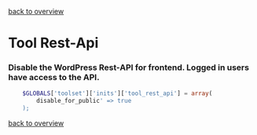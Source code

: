 [back to overview](../../README.markdown#initial-functionality)

Tool Rest-Api
===============================

### Disable the WordPress Rest-API for frontend. Logged in users have access to the API.

````php
	$GLOBALS['toolset']['inits']['tool_rest_api'] = array(
		disable_for_public' => true
	);
````

[back to overview](../../README.markdown#initial-functionality)
